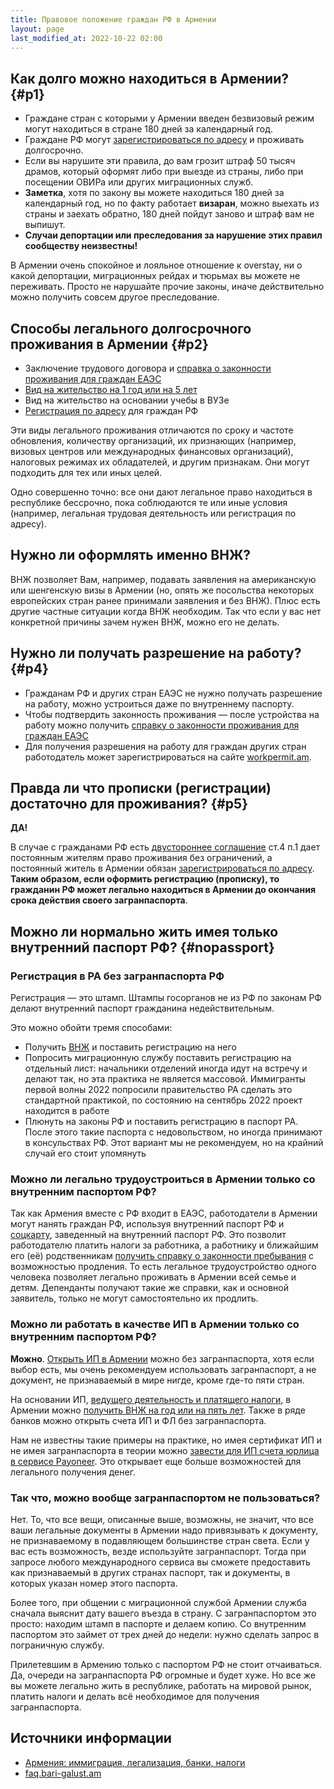 ```yaml
---
title: Правовое положение граждан РФ в Армении
layout: page
last_modified_at: 2022-10-22 02:00
---
```


## Как долго можно находиться в Армении? {#p1}

- Граждане стран с которыми у Армении введен безвизовый режим могут находиться в стране 180 дней за календарный год.
- Граждане РФ могут [зарегистрироваться по адресу](/documents/registration.md) и проживать долгосрочно.
- Если вы нарушите эти правила, до вам грозит штраф 50 тысяч драмов, который оформят либо при выезде из страны, либо
  при посещении ОВИРа или других миграционных служб.
- **Заметка**, хотя по закону вы можете находиться 180 дней за календарный год, но по факту работает **визаран**, можно
  выехать из страны и заехать обратно, 180 дней пойдут заново и штраф вам не выпишут.
- **Cлучаи депортации или преследования за нарушение этих правил сообществу неизвестны!**

В Армении очень спокойное и лояльное отношение к overstay, ни о какой депортации, миграционных рейдах и тюрьмах вы можете
не переживать. Просто не нарушайте прочие законы, иначе действительно можно получить совсем другое преследование.

## Способы легального долгосрочного проживания в Армении {#p2}

- Заключение трудового договора и [справка о законности проживания для граждан ЕАЭС](/documents/eaeu-cert.md)
- [Вид на жительство на 1 год или на 5 лет](/documents/residence.md)
- Вид на жительство на основании учебы в ВУЗе
- [Регистрация по адресу](/documents/registration.md) для граждан РФ

Эти виды легального проживания отличаются по сроку и частоте обновления, количеству организаций, их признающих
(например, визовых центров или международных финансовых организаций), налоговых режимах их обладателей,
и другим признакам. Они могут подходить для тех или иных целей.

Одно совершенно точно: все они дают легальное право находиться в республике бессрочно, пока соблюдаются те или иные
условия (например, легальная трудовая деятельность или регистрация по адресу).

## Нужно ли оформлять именно ВНЖ?

ВНЖ позволяет Вам, например, подавать заявления на американскую или шенгенскую визы в Армении (но, опять же посольства
некоторых европейских стран ранее принимали заявления и без ВНЖ). Плюс есть другие частные ситуации когда ВНЖ необходим.
Так что если у вас нет конкретной причины зачем нужен ВНЖ, можно его не делать.

## Нужно ли получать разрешение на работу? {#p4}

- Гражданам РФ и других стран ЕАЭС не нужно получать разрешение на работу, можно устроиться даже по внутреннему паспорту.
- Чтобы подтвердить законность проживания — после устройства на работу можно получить
  [справку о законности проживания для граждан ЕАЭС](/documents/eaeu-cert.md)
- Для получения разрешения на работу для граждан других стран работодатель может зарегистрироваться на сайте
  [workpermit.am](https://workpermit.am/).

## Правда ли что прописки (регистрации) достаточно для проживания? {#p5}

**ДА!**

В случае с гражданами РФ есть [двустороннее соглашение](https://normativ.kontur.ru/document?moduleId=1&documentId=48056)
ст.4 п.1 дает постоянным жителям право проживания без ограничений, а постоянный житель в Армении обязан
[зарегистрироваться по адресу](/documents/registration.md).
**Таким образом, если оформить регистрацию (прописку), то гражданин РФ может легально находиться в Армении до окончания
срока действия своего загранпаспорта**.

## Можно ли нормально жить имея только внутренний паспорт РФ? {#nopassport}

### Регистрация в РА без загранпаспорта РФ

Регистрация — это штамп. Штампы госорганов не из РФ по законам РФ делают внутренний паспорт гражданина недействительным.

Это можно обойти тремя способами:

- Получить [ВНЖ](/documents/residence.md) и поставить регистрацию на него
- Попросить миграционную службу поставить регистрацию на отдельный лист: начальники отделений иногда идут на встречу и делают так, но эта практика не является массовой. Иммигранты первой волны 2022 попросили правительство РА сделать это стандартной практикой, по состоянию на сентябрь 2022 проект находится в работе
- Плюнуть на законы РФ и поставить регистрацию в паспорт РА. После этого такие паспорта с недовольством, но иногда принимают в консульствах РФ. Этот вариант мы не рекомендуем, но на крайний случай его стоит упомянуть

### Можно ли легально трудоустроиться в Армении только со внутренним паспортом РФ?

Так как Армения вместе с РФ входит в ЕАЭС, работодатели в Армении могут нанять граждан РФ, используя внутренний паспорт
РФ и [соцкарту](/documents/social-number.md), заведенный на внутренний паспорт РФ. Это позволит работодателю платить налоги
за работника, а работнику и ближайшим его (её) родственникам
[получить справку о законности пребывания](/documents/eaeu-cert.md) с возможностью продления. То есть легальное
трудоустройство одного человека позволяет легально проживать в Армении всей семье и детям. Депенданты получают такие же
справки, как и основной заявитель, только не могут самостоятельно их продлить.

### Можно ли работать в качестве ИП в Армении только со внутренним паспортом РФ?

**Можно**. [Открыть ИП в Армении](/business/ip-new.md) можно без загранпаспорта,
хотя если выбор есть, мы очень рекомендуем использовать загранпаспорт, а не документ, не признаваемый в мире нигде,
кроме где-то пяти стран.

На основании ИП, [ведущего деятельность и платящего налоги](/business/ip.md),
в Армении можно [получить ВНЖ на год или на пять лет](/documents/residence.md).
Также в ряде банков можно открыть счета ИП и ФЛ без загранпаспорта.

Нам не известны такие примеры на практике, но имея сертификат ИП и не имея загранпаспорта в теории можно
[завести для ИП счета юрлица в сервисе Payoneer](/business/ip.md#payoneer).
Это открывает еще больше возможностей для легального получения денег.

### Так что, можно вообще загранпаспортом не пользоваться?

Нет. То, что все вещи, описанные выше, возможны, не значит, что все ваши легальные документы в Армении надо привязывать
к документу, не признаваемому в подавляющем большинстве стран света. Если у вас есть возможность, везде используйте
загранпаспорт. Тогда при запросе любого международного сервиса вы сможете предоставить как признаваемый в других
странах паспорт, так и документы, в которых указан номер этого паспорта.

Более того, при общении с миграционной службой Армении служба сначала выяснит дату вашего въезда в страну.
С загранпаспортом это просто: находим штамп в паспорте и делаем копию. Со внутренним паспортом это займет от трех дней
до недели: нужно сделать запрос в пограничную службу.

Прилетевшим в Армению только с паспортом РФ не стоит отчаиваться. Да, очереди на загранпаспорта РФ огромные и
будет хуже. Но все же вы можете легально жить в республике, работать на мировой рынок, платить налоги и делать всё
необходимое для получения загранпаспорта.

## Источники информации

- [Армения: иммиграция, легализация, банки, налоги](https://t.me/am_banking_and_residency)
- [faq.bari-galust.am](https://faq.bari-galust.am)

